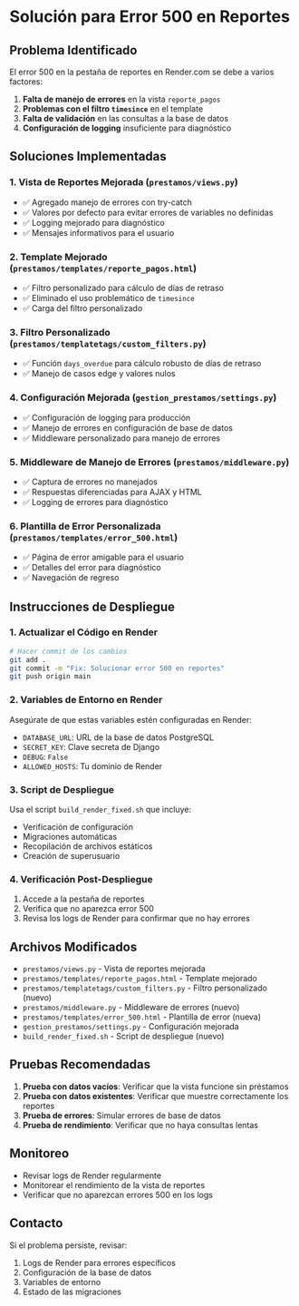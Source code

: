 # Solución para Error 500 en Reportes

## Problema Identificado
El error 500 en la pestaña de reportes en Render.com se debe a varios factores:

1. **Falta de manejo de errores** en la vista `reporte_pagos`
2. **Problemas con el filtro `timesince`** en el template
3. **Falta de validación** en las consultas a la base de datos
4. **Configuración de logging** insuficiente para diagnóstico

## Soluciones Implementadas

### 1. Vista de Reportes Mejorada (`prestamos/views.py`)
- ✅ Agregado manejo de errores con try-catch
- ✅ Valores por defecto para evitar errores de variables no definidas
- ✅ Logging mejorado para diagnóstico
- ✅ Mensajes informativos para el usuario

### 2. Template Mejorado (`prestamos/templates/reporte_pagos.html`)
- ✅ Filtro personalizado para cálculo de días de retraso
- ✅ Eliminado el uso problemático de `timesince`
- ✅ Carga del filtro personalizado

### 3. Filtro Personalizado (`prestamos/templatetags/custom_filters.py`)
- ✅ Función `days_overdue` para cálculo robusto de días de retraso
- ✅ Manejo de casos edge y valores nulos

### 4. Configuración Mejorada (`gestion_prestamos/settings.py`)
- ✅ Configuración de logging para producción
- ✅ Manejo de errores en configuración de base de datos
- ✅ Middleware personalizado para manejo de errores

### 5. Middleware de Manejo de Errores (`prestamos/middleware.py`)
- ✅ Captura de errores no manejados
- ✅ Respuestas diferenciadas para AJAX y HTML
- ✅ Logging de errores para diagnóstico

### 6. Plantilla de Error Personalizada (`prestamos/templates/error_500.html`)
- ✅ Página de error amigable para el usuario
- ✅ Detalles del error para diagnóstico
- ✅ Navegación de regreso

## Instrucciones de Despliegue

### 1. Actualizar el Código en Render
```bash
# Hacer commit de los cambios
git add .
git commit -m "Fix: Solucionar error 500 en reportes"
git push origin main
```

### 2. Variables de Entorno en Render
Asegúrate de que estas variables estén configuradas en Render:
- `DATABASE_URL`: URL de la base de datos PostgreSQL
- `SECRET_KEY`: Clave secreta de Django
- `DEBUG`: `False`
- `ALLOWED_HOSTS`: Tu dominio de Render

### 3. Script de Despliegue
Usa el script `build_render_fixed.sh` que incluye:
- Verificación de configuración
- Migraciones automáticas
- Recopilación de archivos estáticos
- Creación de superusuario

### 4. Verificación Post-Despliegue
1. Accede a la pestaña de reportes
2. Verifica que no aparezca error 500
3. Revisa los logs de Render para confirmar que no hay errores

## Archivos Modificados
- `prestamos/views.py` - Vista de reportes mejorada
- `prestamos/templates/reporte_pagos.html` - Template mejorado
- `prestamos/templatetags/custom_filters.py` - Filtro personalizado (nuevo)
- `prestamos/middleware.py` - Middleware de errores (nuevo)
- `prestamos/templates/error_500.html` - Plantilla de error (nueva)
- `gestion_prestamos/settings.py` - Configuración mejorada
- `build_render_fixed.sh` - Script de despliegue (nuevo)

## Pruebas Recomendadas
1. **Prueba con datos vacíos**: Verificar que la vista funcione sin préstamos
2. **Prueba con datos existentes**: Verificar que muestre correctamente los reportes
3. **Prueba de errores**: Simular errores de base de datos
4. **Prueba de rendimiento**: Verificar que no haya consultas lentas

## Monitoreo
- Revisar logs de Render regularmente
- Monitorear el rendimiento de la vista de reportes
- Verificar que no aparezcan errores 500 en los logs

## Contacto
Si el problema persiste, revisar:
1. Logs de Render para errores específicos
2. Configuración de la base de datos
3. Variables de entorno
4. Estado de las migraciones

